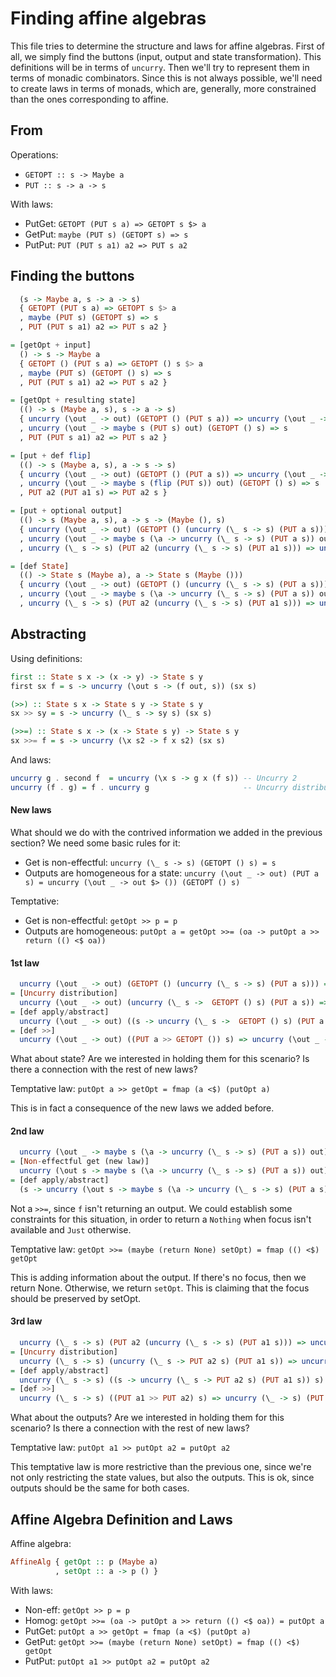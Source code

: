 # Finding affine algebras

This file tries to determine the structure and laws for affine algebras. First
of all, we simply find the buttons (input, output and state transformation).
This definitions will be in terms of `uncurry`. Then we'll try to represent them
in terms of monadic combinators. Since this is not always possible, we'll need
to create laws in terms of monads, which are, generally, more constrained than
the ones corresponding to affine.

## From

Operations:
* `GETOPT :: s -> Maybe a`
* `PUT :: s -> a -> s`

With laws:
* PutGet: `GETOPT (PUT s a) => GETOPT s $> a`
* GetPut: `maybe (PUT s) (GETOPT s) => s`
* PutPut: `PUT (PUT s a1) a2 => PUT s a2`

## Finding the buttons

```haskell
  (s -> Maybe a, s -> a -> s)
  { GETOPT (PUT s a) => GETOPT s $> a
  , maybe (PUT s) (GETOPT s) => s
  , PUT (PUT s a1) a2 => PUT s a2 }

= [getOpt + input]
  () -> s -> Maybe a
  { GETOPT () (PUT s a) => GETOPT () s $> a
  , maybe (PUT s) (GETOPT () s) => s
  , PUT (PUT s a1) a2 => PUT s a2 }

= [getOpt + resulting state]
  (() -> s (Maybe a, s), s -> a -> s)
  { uncurry (\out _ -> out) (GETOPT () (PUT s a)) => uncurry (\out _ -> out $> a) (GETOPT () s)
  , uncurry (\out _ -> maybe s (PUT s) out) (GETOPT () s) => s
  , PUT (PUT s a1) a2 => PUT s a2 }

= [put + def flip]
  (() -> s (Maybe a, s), a -> s -> s)
  { uncurry (\out _ -> out) (GETOPT () (PUT a s)) => uncurry (\out _ -> out $> a) (GETOPT () s)
  , uncurry (\out _ -> maybe s (flip (PUT s)) out) (GETOPT () s) => s
  , PUT a2 (PUT a1 s) => PUT a2 s }

= [put + optional output]
  (() -> s (Maybe a, s), a -> s -> (Maybe (), s)
  { uncurry (\out _ -> out) (GETOPT () (uncurry (\_ s -> s) (PUT a s))) => uncurry (\out _ -> out $> a) (GETOPT () s)
  , uncurry (\out _ -> maybe s (\a -> uncurry (\_ s -> s) (PUT a s)) out) (GETOPT () s) => s
  , uncurry (\_ s -> s) (PUT a2 (uncurry (\_ s -> s) (PUT a1 s))) => uncurry (\_ -> s) (PUT a2 s) }

= [def State]
  (() -> State s (Maybe a), a -> State s (Maybe ()))
  { uncurry (\out _ -> out) (GETOPT () (uncurry (\_ s -> s) (PUT a s))) => uncurry (\out _ -> out $> a) (GETOPT () s)
  , uncurry (\out _ -> maybe s (\a -> uncurry (\_ s -> s) (PUT a s)) out) (GETOPT () s) => s
  , uncurry (\_ s -> s) (PUT a2 (uncurry (\_ s -> s) (PUT a1 s))) => uncurry (\_ -> s) (PUT a2 s) }
```

## Abstracting

Using definitions:
```haskell
first :: State s x -> (x -> y) -> State s y
first sx f = s -> uncurry (\out s -> (f out, s)) (sx s)

(>>) :: State s x -> State s y -> State s y
sx >> sy = s -> uncurry (\_ s -> sy s) (sx s)

(>>=) :: State s x -> (x -> State s y) -> State s y
sx >>= f = s -> uncurry (\x s2 -> f x s2) (sx s)
```

And laws:
```haskell
uncurry g . second f  = uncurry (\x s -> g x (f s)) -- Uncurry 2
uncurry (f . g) = f . uncurry g                     -- Uncurry distribution
```

#### New laws

What should we do with the contrived information we added in the previous section? We need some basic rules for it:
* Get is non-effectful: `uncurry (\_ s -> s) (GETOPT () s) = s`
* Outputs are homogeneous for a state: `uncurry (\out _ -> out) (PUT a s) = uncurry (\out _ -> out $> ()) (GETOPT () s)`

Temptative:
* Get is non-effectful: `getOpt >> p = p`
* Outputs are homogeneous: `putOpt a = getOpt >>= (oa -> putOpt a >> return (() <$ oa))`

#### 1st law

```haskell
  uncurry (\out _ -> out) (GETOPT () (uncurry (\_ s -> s) (PUT a s))) => uncurry (\out _ -> out $> a) (GETOPT () s)
= [Uncurry distribution]
  uncurry (\out _ -> out) (uncurry (\_ s ->  GETOPT () s) (PUT a s)) => uncurry (\out _ -> out $> a) (GETOPT () s)
= [def apply/abstract]
  uncurry (\out _ -> out) ((s -> uncurry (\_ s ->  GETOPT () s) (PUT a s)) s) => uncurry (\out _ -> out $> a) (GETOPT () s)
= [def >>]
  uncurry (\out _ -> out) ((PUT a >> GETOPT ()) s) => uncurry (\out _ -> out $> a) (GETOPT () s)
```

What about state? Are we interested in holding them for this scenario? Is there
a connection with the rest of new laws?

Temptative law:
`putOpt a >> getOpt = fmap (a <$) (putOpt a)`

This is in fact a consequence of the new laws we added before.

#### 2nd law

```haskell
  uncurry (\out _ -> maybe s (\a -> uncurry (\_ s -> s) (PUT a s)) out) (GETOPT () s) => s
= [Non-effectful get (new law)]
  uncurry (\out s -> maybe s (\a -> uncurry (\_ s -> s) (PUT a s)) out) (GETOPT () s) => s
= [def apply/abstract]
  (s -> uncurry (\out s -> maybe s (\a -> uncurry (\_ s -> s) (PUT a s)) out) (GETOPT () s)) s => s
```

Not a `>>=`, since `f` isn't returning an output. We could establish some
constraints for this situation, in order to return a `Nothing` when focus isn't
available and `Just` otherwise.

Temptative law:
`getOpt >>= (maybe (return None) setOpt) = fmap (() <$) getOpt`

This is adding information about the output. If there's no focus, then we return
None. Otherwise, we return `setOpt`. This is claiming that the focus should be
preserved by setOpt.

#### 3rd law

```haskell
  uncurry (\_ s -> s) (PUT a2 (uncurry (\_ s -> s) (PUT a1 s))) => uncurry (\_ -> s) (PUT a2 s)
= [Uncurry distribution]
  uncurry (\_ s -> s) (uncurry (\_ s -> PUT a2 s) (PUT a1 s)) => uncurry (\_ -> s) (PUT a2 s)
= [def apply/abstract]
  uncurry (\_ s -> s) ((s -> uncurry (\_ s -> PUT a2 s) (PUT a1 s)) s) => uncurry (\_ -> s) (PUT a2 s)
= [def >>]
  uncurry (\_ s -> s) ((PUT a1 >> PUT a2) s) => uncurry (\_ -> s) (PUT a2 s)
```

What about the outputs? Are we interested in holding them for this scenario? Is
there a connection with the rest of new laws?

Temptative law:
`putOpt a1 >> putOpt a2 = putOpt a2`

This temptative law is more restrictive than the previous one, since we're not
only restricting the state values, but also the outputs. This is ok, since
outputs should be the same for both cases.

## Affine Algebra Definition and Laws

Affine algebra:
```haskell
AffineAlg { getOpt :: p (Maybe a)
          , setOpt :: a -> p () }
```

With laws:
* Non-eff: `getOpt >> p = p`
* Homog: `getOpt >>= (oa -> putOpt a >> return (() <$ oa)) = putOpt a`
* PutGet: `putOpt a >> getOpt = fmap (a <$) (putOpt a)`
* GetPut: `getOpt >>= (maybe (return None) setOpt) = fmap (() <$) getOpt`
* PutPut: `putOpt a1 >> putOpt a2 = putOpt a2`
